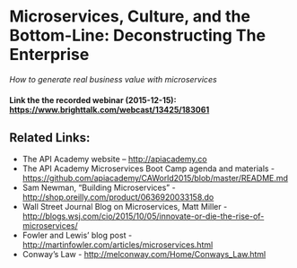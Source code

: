 # Microservices, Culture, and the Bottom-Line: Deconstructing The Enterprise

_How to generate real business value with microservices_

#### Link the the recorded webinar (2015-12-15): https://www.brighttalk.com/webcast/13425/183061 

## Related Links:

* The API Academy website – http://apiacademy.co
* The API Academy Microservices Boot Camp agenda and materials - https://github.com/apiacademy/CAWorld2015/blob/master/README.md
* Sam Newman, “Building Microservices” - http://shop.oreilly.com/product/0636920033158.do
* Wall Street Journal Blog on Microservices, Matt Miller - http://blogs.wsj.com/cio/2015/10/05/innovate-or-die-the-rise-of-microservices/
* Fowler and Lewis’ blog post - http://martinfowler.com/articles/microservices.html
* Conway’s Law - http://melconway.com/Home/Conways_Law.html

